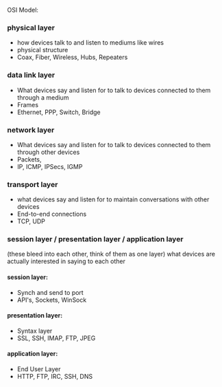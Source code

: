 OSI Model:

### physical layer
* how devices talk to and listen to mediums like wires
* physical structure
* Coax, Fiber, Wireless, Hubs, Repeaters

### data link layer
* What devices say and listen for to talk to devices connected to them through a medium
* Frames
* Ethernet, PPP, Switch, Bridge

### network layer
* What devices say and listen for to talk to devices connected to them through other devices
* Packets,
* IP, ICMP, IPSecs, IGMP

### transport layer
* what devices say and listen for to maintain conversations with other devices
* End-to-end connections
* TCP, UDP

### session layer / presentation layer / application layer
(these bleed into each other, think of them as one layer)
what devices are actually interested in saying to each other

#### session layer:
* Synch and send to port
* API's, Sockets, WinSock

#### presentation layer:
* Syntax layer
* SSL, SSH, IMAP, FTP, JPEG

#### application layer:
* End User Layer
* HTTP, FTP, IRC, SSH, DNS
